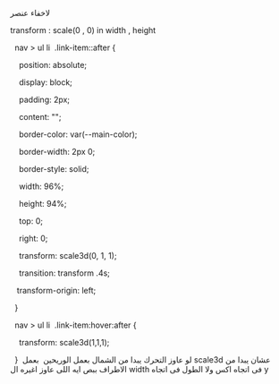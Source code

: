 لاخفاء عنصر  

transform : scale(0 , 0) in width , height

  

  nav > ul li  .link-item::after {

    position: absolute;

    display: block;

    padding: 2px;

    content: "";

    border-color: var(--main-color);

    border-width: 2px 0;

    border-style: solid;

    width: 96%;

    height: 94%;

    top: 0;

    right: 0;

    transform: scale3d(0, 1, 1);

    transition: transform .4s;

   transform-origin: left;

  }

  nav > ul li  .link-item:hover:after {

    transform: scale3d(1,1,1);

  }
 لو عاوز التحرك يبدا من الشمال بعمل الوريحين 
 بعمل scale3d عشان يبدا من الاطراف ببص ايه اللى عاوز اغيره ال width فى اتجاه اكس ولا الطول فى اتجاه y 